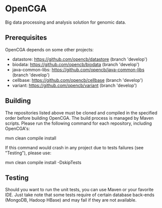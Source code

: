 OpenCGA
=======

Big data processing and analysis solution for genomic data.


## Prerequisites
OpenCGA depends on some other projects:

* datastore: https://github.com/opencb/datastore (branch 'develop')
* biodata: https://github.com/opencb/biodata (branch 'develop')
* java-common-libs: https://github.com/opencb/java-common-libs (branch 'develop')
* cellbase: https://github.com/opencb/cellbase (branch 'develop')
* variant: https://github.com/opencb/variant (branch 'develop')

## Building
The repositories listed above must be cloned and compiled in the specified order before building OpenCGA. The build process is managed by Maven scripts. Please run the following command for each repository, including OpenCGA's:

mvn clean compile install

If this command would crash in any project due to tests failures (see "Testing"), please use:

mvn clean compile install -DskipTests

## Testing
Should you want to run the unit tests, you can use Maven or your favorite IDE. Just take note that some tests require of certain database back-ends (MongoDB, Hadoop HBase) and may fail if they are not available.
